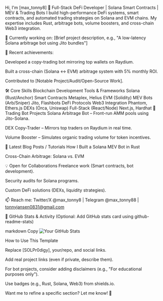 Hi, I'm [max_tonny8] 👋
Full-Stack DeFi Developer | Solana Smart Contracts | MEV & Trading Bots
I build high-performance DeFi systems, smart contracts, and automated trading strategies on Solana and EVM chains. My expertise includes Rust, arbitrage bots, volume boosters, and cross-chain Web3 integration.

🔭 Currently working on: [Brief project description, e.g., "A low-latency Solana arbitrage bot using Jito bundles"]

🚀 Recent achievements:

Developed a copy-trading bot mirroring top wallets on Raydium.

Built a cross-chain (Solana ↔ EVM) arbitrage system with 5% monthly ROI.

Contributed to [Notable Project/Audit/Open-Source Work].

🛠️ Core Skills
Blockchain	Development	Tools & Frameworks
Solana (Rust/Anchor)	Smart Contracts	Metaplex, Helius
EVM (Solidity)	MEV Bots (Arb/Sniper)	Jito, Flashbots
DeFi Protocols	Web3 Integration	Phantom, Ethers.js
DEXs (Orca, Uniswap)	Full-Stack (React/Node)	Next.js, Hardhat
🤖 Trading Bot Projects
Solana Arbitrage Bot – Front-run AMM pools using Jito-Solana.

DEX Copy-Trader – Mirrors top traders on Raydium in real time.

Volume Booster – Simulates organic trading volume for token incentives.

📝 Latest Blog Posts / Tutorials
How I Built a Solana MEV Bot in Rust

Cross-Chain Arbitrage: Solana vs. EVM

💡 Open for Collaborations
Freelance work (Smart contracts, bot development).

Security audits for Solana programs.

Custom DeFi solutions (DEXs, liquidity strategies).

📫 Reach me: Twitter/X @max_tonny8 | Telegram @max_tonny88 | tonnyjansen0831@gmail.com

🎯 GitHub Stats & Activity
(Optional: Add GitHub stats card using github-readme-stats)

markdown
Copy
![Your GitHub Stats](https://github-readme-stats.vercel.app/api?username=SOLPr0digy&show_icons=true&theme=radical)


How to Use This Template

Replace [SOLPr0digy], your/repo, and social links.

Add real project links (even if private, describe them).

For bot projects, consider adding disclaimers (e.g., "For educational purposes only").

Use badges (e.g., Rust, Solana, Web3) from shields.io.

Want me to refine a specific section? Let me know! 🚀
